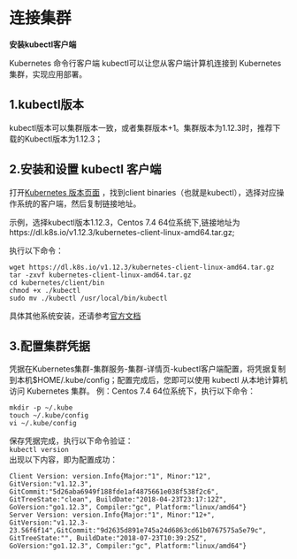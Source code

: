 
# 连接集群

 **安装kubectl客户端**

Kubernetes 命令行客户端 kubectl可以让您从客户端计算机连接到 Kubernetes 集群，实现应用部署。

## 1.kubectl版本 

kubectl版本可以集群版本一致，或者集群版本+1。集群版本为1.12.3时，推荐下载的Kubectl版本为1.12.3；

## 2.安装和设置 kubectl 客户端

打开[Kubernetes 版本页面](https://github.com/kubernetes/kubernetes/blob/master/CHANGELOG-1.12.md) ，找到client binaries（也就是kubectl），选择对应操作系统的客户端，然后复制链接地址。

示例，选择kubectl版本1.12.3，Centos 7.4 64位系统下,链接地址为https://dl.k8s.io/v1.12.3/kubernetes-client-linux-amd64.tar.gz;

执行以下命令：

```
wget https://dl.k8s.io/v1.12.3/kubernetes-client-linux-amd64.tar.gz
tar -zxvf kubernetes-client-linux-amd64.tar.gz
cd kubernetes/client/bin
chmod +x ./kubectl
sudo mv ./kubectl /usr/local/bin/kubectl
```
具体其他系统安装，还请参考[官方文档](https://kubernetes.io/docs/tasks/tools/install-kubectl/)

## 3.配置集群凭据

凭据在Kubernetes集群-集群服务-集群-详情页-kubectl客户端配置，将凭据复制到本机$HOME/.kube/config；配置完成后，您即可以使用 kubectl 从本地计算机访问 Kubernetes 集群。
例：Centos 7.4 64位系统下，执行以下命令：
```
mkdir -p ~/.kube
touch ~/.kube/config
vi ~/.kube/config
```
保存凭据完成，执行以下命令验证：  
`kubectl version`  
出现以下内容，即为配置成功：  
```
Client Version: version.Info{Major:"1", Minor:"12", GitVersion:"v1.12.3", GitCommit:"5d26aba6949f188fde1af4875661e038f538f2c6", GitTreeState:"clean", BuildDate:"2018-04-23T23:17:12Z", GoVersion:"go1.12.3", Compiler:"gc", Platform:"linux/amd64"}
Server Version: version.Info{Major:"1", Minor:"12+", GitVersion:"v1.12.3-23.56f6f14",GitCommit:"9d2635d891e745a24d6863cd61b0767575a5e79c", GitTreeState:"", BuildDate:"2018-07-23T10:39:25Z", GoVersion:"go1.12.3", Compiler:"gc", Platform:"linux/amd64"}
```
